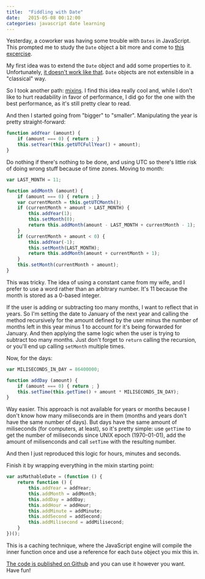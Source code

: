 ```yaml
---
title:  "Fiddling with Date"
date:   2015-05-08 00:12:00
categories: javascript date learning
---
```


Yesterday, a coworker was having some trouble with ```Dates``` in JavaScript. This prompted me to study the ```Date``` object a bit more and come to [this excercise](https://github.com/msilvagarcia/asMathableDate).

My first idea was to extend the ```Date``` object and add some properties to it. Unfortunately, [it doesn't work like that](http://stackoverflow.com/questions/6075231/how-to-extend-the-javascript-date-object). ```Date``` objects are not extensible in a "classical" way.

So I took another path: [mixins](https://javascriptweblog.wordpress.com/2011/05/31/a-fresh-look-at-javascript-mixins/). I find this idea really cool and, while I don't like to hurt readability in favor of performance, I did go for the one with the best performance, as it's still pretty clear to read.

And then I started going from "bigger" to "smaller". Manipulating the year is pretty straight-forward:

```javascript
function addYear (amount) {
	if (amount === 0) { return ; }
	this.setYear(this.getUTCFullYear() + amount);
}
```

Do nothing if there's nothing to be done, and using UTC so there's little risk of doing wrong stuff because of time zones. Moving to month:

```javascript
var LAST_MONTH = 11;

function addMonth (amount) {
	if (amount === 0) { return ; }
	var currentMonth = this.getUTCMonth();
	if (currentMonth + amount > LAST_MONTH) {
		this.addYear(1);
		this.setMonth(0);
		return this.addMonth(amount - LAST_MONTH + currentMonth - 1);
	}
	if (currentMonth + amount < 0) {
		this.addYear(-1);
		this.setMonth(LAST_MONTH);
		return this.addMonth(amount + currentMonth + 1);
	}
	this.setMonth(currentMonth + amount);
}
```

This was tricky. The idea of using a constant came from my wife, and I prefer to use a word rather than an arbitrary number. It's 11 because the month is stored as a 0-based integer.

If the user is adding or subtracting too many months, I want to reflect that in years. So I'm setting the date to January of the next year and calling the method recursively for the amount defined by the user minus the number of months left in this year minus 1 to account for it's being forwarded for January. And then applying the same logic when the user is trying to subtract too many months. Just don't forget to ```return``` calling the recursion, or you'll end up calling ```setMonth``` multiple times.

Now, for the days:

```javascript
var MILISECONDS_IN_DAY = 86400000;

function addDay (amount) {
	if (amount === 0) { return ; }
	this.setTime(this.getTime() + amount * MILISECONDS_IN_DAY);
}
```

Way easier. This approach is not available for years or months because I don't know how many miliseconds are in them (months and years don't have the same number of days). But days have the same amount of miliseconds (for computers, at least), so it's pretty simple: use ```getTime``` to get the number of miliseconds since UNIX epoch (1970-01-01), add the amount of milisenconds and call ```setTime``` with the resulting number.

And then I just reproduced this logic for hours, minutes and seconds.

Finish it by wrapping everything in the mixin starting point:

```javascript
var asMathableDate = (function () {
	return function () {
		this.addYear = addYear;
		this.addMonth = addMonth;
		this.addDay = addDay;
		this.addHour = addHour;
		this.addMinute = addMinute;
		this.addSecond = addSecond;
		this.addMilisecond = addMilisecond;
	}
})();
```

This is a caching technique, where the JavaScript engine will compile the inner function once and use a reference for each ```Date``` object you mix this in.

[The code is published on Github](https://github.com/msilvagarcia/asMathableDate) and you can use it however you want. Have fun!
